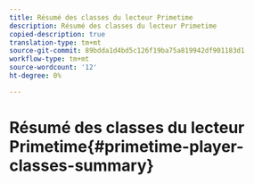 ```yaml
---
title: Résumé des classes du lecteur Primetime
description: Résumé des classes du lecteur Primetime
copied-description: true
translation-type: tm+mt
source-git-commit: 89bdda1d4bd5c126f19ba75a819942df901183d1
workflow-type: tm+mt
source-wordcount: '12'
ht-degree: 0%

---
```



# Résumé des classes du lecteur Primetime{#primetime-player-classes-summary}
